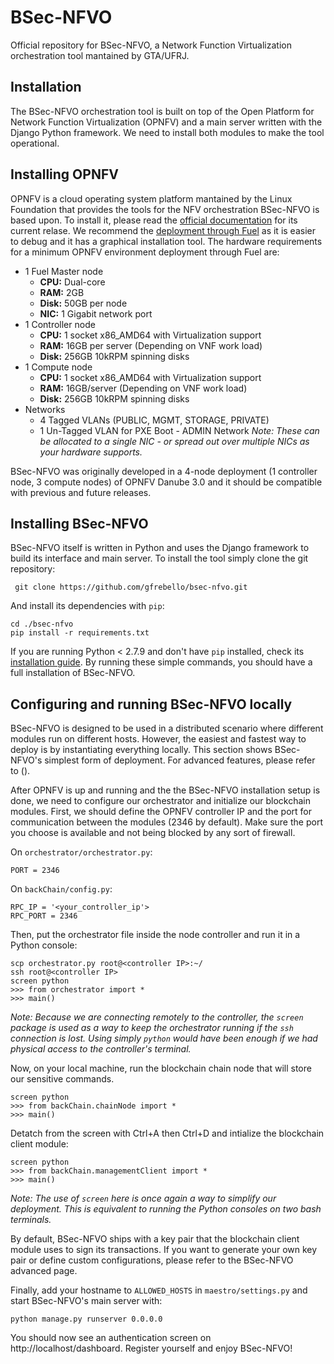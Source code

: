 **BSec-NFVO**
============
Official repository for BSec-NFVO, a Network Function Virtualization orchestration tool mantained by GTA/UFRJ.



Installation
------------

The BSec-NFVO orchestration tool is built on top of the Open Platform for Network Function Virtualization (OPNFV) and a main server written with the Django Python framework.  We need to install both modules to make the tool operational.

Installing OPNFV
----------------
OPNFV is a cloud operating system platform mantained by the Linux Foundation that provides the tools for the NFV orchestration BSec-NFVO is based upon. To install it, please read the [official documentation](http://docs.opnfv.org/en/stable-danube/release/installation.introduction.html) for its current relase. We recommend the [deployment through Fuel](http://docs.opnfv.org/en/stable-danube/submodules/fuel/docs/release/installation/index.html#fuel-installation) as it is easier to debug and it has a graphical installation tool. The hardware requirements for a minimum OPNFV environment deployment through Fuel are:

 - 1 Fuel Master node
 	- **CPU:**	Dual-core
	- **RAM:**	2GB 
	- **Disk:** 	50GB per node
	- **NIC:**  1 Gigabit network port
 - 1 Controller node
	- **CPU:**	1 socket x86_AMD64 with Virtualization support
	- **RAM:**	16GB per server (Depending on VNF work load)
	- **Disk:**	256GB 10kRPM spinning disks
 - 1 Compute node
	- **CPU:**	1 socket x86_AMD64 with Virtualization support
	- **RAM:**	16GB/server (Depending on VNF work load)
	- **Disk:**	256GB 10kRPM spinning disks
 - Networks
	- 4 Tagged VLANs (PUBLIC, MGMT, STORAGE, PRIVATE)
	- 1 Un-Tagged VLAN for PXE Boot - ADMIN Network
*Note: These can be allocated to a single NIC - or spread out over multiple NICs as your hardware supports.*
 
 BSec-NFVO was originally developed in a 4-node deployment (1 controller node, 3 compute nodes) of OPNFV Danube 3.0 and it should be compatible with previous and future releases.  


Installing BSec-NFVO
----------------
BSec-NFVO itself is written in Python and uses the Django framework to build its interface and main server. To install the tool simply clone the git repository:

     git clone https://github.com/gfrebello/bsec-nfvo.git

And install its dependencies with `pip`:
		
    cd ./bsec-nfvo
    pip install -r requirements.txt

If you are running Python < 2.7.9 and don't have `pip` installed, check its [installation guide](https://pip.pypa.io/en/stable/installing/). By running  these simple commands, you should have a full installation of BSec-NFVO. 

Configuring and running BSec-NFVO locally
----------------

BSec-NFVO is designed to be used in a distributed scenario where different modules run on different hosts. However, the easiest and fastest way to deploy is by instantiating everything locally. This section shows BSec-NFVO's simplest form of deployment. For advanced features, please refer to ().

After OPNFV is up and running and the the BSec-NFVO installation setup is done, we need to configure our orchestrator and initialize our blockchain modules. First, we should define the OPNFV controller IP and the port for communication between the modules (2346 by default). Make sure the port you choose is available and not being blocked by any sort of firewall.

On `orchestrator/orchestrator.py`:

    PORT = 2346
	
On `backChain/config.py`:

    RPC_IP = '<your_controller_ip'>
    RPC_PORT = 2346

Then, put the orchestrator file inside the node controller and run it in a Python console:

    scp orchestrator.py root@<controller IP>:~/
	ssh root@<controller IP>
	screen python
	>>> from orchestrator import *
	>>> main()

_Note: Because we are connecting remotely to the controller, the `screen` package is used as a way to keep the orchestrator running if the `ssh` connection is lost. Using simply `python` would have been enough if we had physical access to the controller's terminal._

Now, on your local machine, run the blockchain chain node that will store our sensitive commands. 

    screen python
	>>> from backChain.chainNode import *
	>>> main()
	
Detatch from the screen with Ctrl+A then Ctrl+D and intialize the blockchain client module:

    screen python
	>>> from backChain.managementClient import *
	>>> main()

_Note: The use of `screen` here is once again a way to simplify our deployment. This is equivalent to running the Python consoles on two bash terminals._  

By default, BSec-NFVO ships with a key pair that the blockchain client module uses to sign its transactions. If you want to generate your own key pair or define custom configurations, please refer to the BSec-NFVO advanced page.

Finally, add your hostname to `ALLOWED_HOSTS` in `maestro/settings.py` and start BSec-NFVO's main server with:

    python manage.py runserver 0.0.0.0

You should now see an authentication screen on http://localhost/dashboard. Register yourself and enjoy BSec-NFVO!

